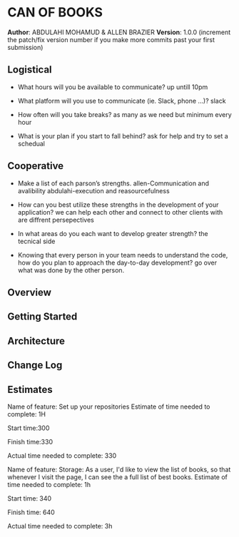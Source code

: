 # CAN OF BOOKS
**Author**: ABDULAHI MOHAMUD & ALLEN BRAZIER
**Version**: 1.0.0 (increment the patch/fix version number if you make more commits past your first submission)

## Logistical

- What hours will you be available to communicate?
up untill 10pm

- What platform will you use to communicate (ie. Slack, phone …)?
slack

- How often will you take breaks?
as many as we need but minimum every hour

- What is your plan if you start to fall behind?
ask for help and try to set a schedual

## Cooperative

- Make a list of each parson’s strengths.
allen-Communication and avalibility
abdulahi-execution and reasourcefulness

- How can you best utilize these strengths in the development of your application?
we can help each other and connect to other clients with are diffrent persepectives

- In what areas do you each want to develop greater strength?
the tecnical side

- Knowing that every person in your team needs to understand the code, how do you plan to approach the day-to-day development?
go over what was done by the other person.

## Overview
<!-- Provide a high level overview of what this application is and why you are building it, beyond the fact that it's an assignment for this class. (i.e. What's your problem domain?) -->

## Getting Started
<!-- What are the steps that a user must take in order to build this app on their own machine and get it running? -->

## Architecture
<!-- Provide a detailed description of the application design. What technologies (languages, libraries, etc) you're using, and any other relevant design information. -->

## Change Log
<!-- Use this area to document the iterative changes made to your application as each feature is successfully implemented. Use time stamps. Here's an example:

01-01-2001 4:59pm - Application now has a fully-functional express server, with a GET route for the location resource. -->

## Estimates
<!-- See below -->




Name of feature: Set up your repositories
Estimate of time needed to complete: 1H

Start time:300

Finish time:330

Actual time needed to complete: 330




Name of feature:  Storage: As a user, I'd like to view the list of books, so that whenever I visit the page, I can see the a full list of best books.
Estimate of time needed to complete: 1h

Start time: 340

Finish time: 640

Actual time needed to complete: 3h